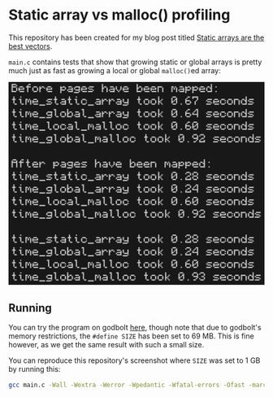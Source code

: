 # Static array vs malloc() profiling

This repository has been created for my blog post titled [Static arrays are the best vectors](https://mynameistrez.github.io/2024/04/09/static-arrays-are-the-best-vectors.html).

`main.c` contains tests that show that growing static or global arrays is pretty much just as fast as growing a local or global `malloc()`ed array:

![The output after running the program](running.png)

## Running

You can try the program on godbolt [here](https://godbolt.org/#z:OYLghAFBqd5QCxAYwPYBMCmBRdBLAF1QCcAaPECAMzwBtMA7AQwFtMQByARg9KtQYEAysib0QXACx8BBAKoBnTAAUAHpwAMvAFYTStJg1AB9U8lJL6yAngGVG6AMKpaAVxYM9DgDJ4GmADl3ACNMYgkNaQAHVAVCWwZnNw89GLibAV9/IJZQ8K5Ii0wrDIYhAiZiAiT3Ty4ikoTyyoIswJCwiOkFCqqalPqelracvK6ASgtUV2Jkdg4AegWAaiEXYoBPZYVUbYJXKLx0ZYA1IWXnLGXRBmWaBmOAUgAmZ8dvAHlHAGljZQAlL7YIRCYyOZRyAAqAEkALLYYzQgAiL2ejw0AEEXgBmLD3TDLP4fITQgAaYOMQg%2Bcn%2Bjmwyy4AE5GdiNIzvOisZicX5kG4ro9sY4evhUAA6BCC7CcnkMPmuAVCkW0PDBCVSmXPbG8/kEwWOGxsdXY6Xc7lavF%2BAkkgBa9IAbIyNM6XcslstHctYQAhGWY5AISrLYC0VDBMTGSrEJgbR4AVm9tulcZR2N9/sDxGWACoQ2GI1ECMRBemMXEAF6YYwEZboWTGVCFvAsPCVyMAdxjJb9ZYqNmQtemwXowcwBGMxSYUSU6GMSjQDwUEB6xFc1mWhswCiimAHQyqpD2q/Xm%2B3u%2BWDnGy0eAHZS%2BjGcQxzNbhA665h5hxhAHGKCAA3OdzwAWj2Fo/0A%2Bcrxeb0GTFDRMGAxkc2WN8h3ob9fwA4wGHnZZQP3AgIJwqDu25G8UTNXsmH7ZZ/1QI4N2bKshn7SNiGjDYIHoo5oLvP1GVYvABwDIMhOQdjiwTJN41Te8zUEos1xrU8dz3XoCDIrlGT5VBkAAa2MYAx03CB3i%2BX4ASBEEwQhGF4URJFDxee1CPGLSBP4LNl1bKsazwa9sSRZYNBLZYAv1VZoTtMK8BgmC%2BPkxkH3EyT429OKU0C4K4rTATb0orltJXZSmLYM8BwcDy2V0gyjJM5izM%2BH4/kBOkbPBKE4QRZFnOee1L2q7SvNQis/PC7KQtiwLHCimK03C%2BLnm9RL8rZOtBAbJsWzbJhOy2eKgrAtio3SzK5PyiiewfKJiD8AgqAgVFNznPthMkmMN1QVB9OvZ44zFZ4qG2XcBHQBR40cBhUUPYzx0nadMFnecwaXQjD0vdy8vIwrOXEuiGOOF683DWgPq4nj0FWhSSpPZiKrAqpqp00M6rh0zzJaqz2tBTr7J6py/tcjSsfk4aSFG3zqwmwVgtChaIqFObpQVpaVuvfiFIfEmIyjLsE3OybcqSgrrrZWmVPptSLweZnasM9nGs5yy2uBXm7O6xy%2BoGh5RbNxlbvux7nuYozQ1J8mvp%2Bv6AaBkGF3ByHodeWGxwnAxEeR0HF2XDSMd9v2cZ7fHKbKqtWYjFgxFZ7jCep7TRKzbMK7Jwss1l5Yq9oGuk0LoqUqUunyutwi7dZh2GrYJqLNa6z3a6hzeqFtyhofEafLbfzJvl2DFdmmTVeWhKNZNtkW%2BMNuztko3mdNqiB%2BPS3h/PKrsYb8f6oIDnmpdufbIXgW3tBpv08k%2BTAEBz5tz7gJQOghg6vBeufLurMo6/ReLHYGKNFxJxhqOeGGcZxAQTmjPONsqbQKulREuhMy5h3zGTZBela68RPgJHWrciyTUYcgCAvdV7m0Hk/LcI8NJjz0hPL%2BTsf6zx5v/fmXtl4i34YydeY1paKzltNSKB9d5q3rg%2BbW4cCxFivllDuxtLq4xpoIsuDNX5JXtp/b%2BM9uZuzkZ7JeLlgFizXmA6ARiOHEGgQpWBD0noINDuw4w3DUEx0Bpg7Oic4xQ1wXDdOU5CFYPBrnFo%2BdyEeUoUVe6ncmB%2BGYVTVhIS7pwPCctTAXkCRRCYMZBQyxAz/gJKERgJSog7nQCAHBrxgmMheqlPWXFhnEwCeTCAkzQ5IOrkwuZbA6ER24bM5RoT4FomSQwDEVACBhGWE0lpbSmAdOWF024VdelIwGbs1EwzVFSy3h3HeMslZokPr6Za%2Bi2QPlGW9CS4yNkgP%2BWyKZ9CZnDIBfMvSldFk8JhRCyJ0z1nIoDtUsJqJBnPBhYUu%2BGIOCTFoJwOMvBPDcF4KgTgs0dgzDmH9bEPBSAEE0MSyY%2BkQDYhvIDDQ9oAAcjI4zYmxIyAVGhnhSDjPoTgkgKXstIDSjgvAFAgA0Ky9lkw4CwCQJgVQu5XBEDIBQCAlRgAKGUIYYoQgECoHbJSllaAWCHAMKUK1/haC2vtZSrQpBnWus6MgC1zBpx2oIP61ALq6BhACKweYvAA0xuIB8I13qHWKv1buDExALWcF4Fm5A5R8CUt4PwQQIgxDsCkDIQQigVDqA4H63Q9QDBGBAKYYw5gVTBDVZASYjZShqo4MBAA6tXfCo79VFiYJOsIxAJZjr6YYWiY6qA0TEMBedJBWnAQ%2BOuno%2BEq6zElEFZgNgOnUo6RxI4W54CTFXIIZikJvq0D7bMqYDLq0WAICWj1Nq7UZqpaQds0YoicB4CSslCqm3Us4NgA1yAjUS1UAK%2B0wF7SSGDMgAcEAlIMH0leMyh5cCEAljiLg4xeBstg%2BMSYCBMBMCwOED9XLniSDFJIAVUg2SMntM8ZkgqRWyo4PK0gvq4MqosOqzVtHSA6sQCgKNgaTWUCTfQcIwaFChoUOGvgdBDnEDVRAYIirgh%2BEqBsCDvBzPMGIBsD4wRtC7ho06qNbBBAfAYLQKzsHSBYGCK4YAjhq7DpZVgKuRhxB%2BfwE%2BaweAOnDr9YWo18wWX3WKIqnt0Z7OXHmH6oszZrOkGvcEWImAkSYEiyGPwoA5NUAMBak4eBMDtg%2BDuR1ZbZCVvEDW8t8glBqEVS2/QhgTBmH0Kqd9A6mwCGHWOidY7p3RjnRxRdo7l1PoHGujdtAt1raM/hfdTBD3AWPQGWW56EuYCvfO2902GguYSPYB4/Q6ikB8FaUYnR6hpHiAIN7qRYj/YYCMDo%2BRHvxYEM0PoLhah6EsE96HGkwe5B%2Bz%2BlogPBgo6%2B%2BDiQkx6WzGrVBjg5LxOKuVcsVD6HMPYdw/hwjqFSPGqZZR6jWrOXcoFWKZlXBHSSEdDeZ4zpxXSFJaJmDfrlWqpkzRrQdGRPPEl5J9ntHJjXriHYSQQA), though note that due to godbolt's memory restrictions, the `#define SIZE` has been set to 69 MB. This is fine however, as we get the same result with such a small size.

You can reproduce this repository's screenshot where `SIZE` was set to 1 GB by running this:

```bash
gcc main.c -Wall -Wextra -Werror -Wpedantic -Wfatal-errors -Ofast -march=native && ./a.out
```
